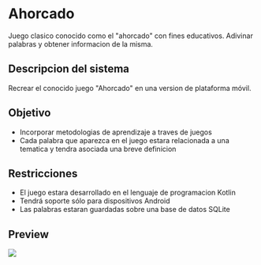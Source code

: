 # Ahorcado

Juego clasico conocido como el "ahorcado" con fines educativos. Adivinar palabras y obtener informacion de la misma.

## Descripcion del sistema

Recrear el conocido juego "Ahorcado" en una version de plataforma móvil.

## Objetivo

- Incorporar metodologias de aprendizaje a traves de juegos
- Cada palabra que aparezca en el juego estara relacionada a una tematica y tendra asociada una breve definicion

## Restricciones

- El juego estara desarrollado en el lenguaje de programacion Kotlin
- Tendrá soporte sólo para dispositivos Android
- Las palabras estaran guardadas sobre una base de datos SQLite

## Preview

![](https://user-images.githubusercontent.com/16173731/33797824-5982684e-dced-11e7-9be8-bb3a9da04838.gif)

